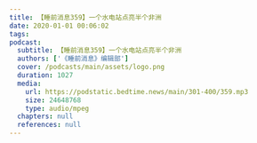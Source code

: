 ```yaml
---
title: 【睡前消息359】一个水电站点亮半个非洲
date: 2020-01-01 00:06:02
tags:
podcast:
  subtitle: 【睡前消息359】一个水电站点亮半个非洲
  authors: ['《睡前消息》编辑部']
  cover: /podcasts/main/assets/logo.png
  duration: 1027
  media:
    url: https://podstatic.bedtime.news/main/301-400/359.mp3
    size: 24648768
    type: audio/mpeg
  chapters: null
  references: null
---
```

